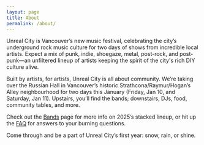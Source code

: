```yaml
---
layout: page
title: About
permalink: /about/
---
```


Unreal City is Vancouver’s new music festival, celebrating the city’s underground rock music culture for two days of shows from incredible local artists. Expect a mix of punk, indie, shoegaze, metal, post-rock, and post-punk—an unfiltered lineup of artists keeping the spirit of the city's rich DIY culture alive.

Built by artists, for artists, Unreal City is all about community. We’re taking over the Russian Hall in Vancouver’s historic Strathcona/Raymur/Hogan’s Alley neighbourhood for two days this January (Friday, Jan 10, and Saturday, Jan 11). Upstairs, you’ll find the bands; downstairs, DJs, food, community tables, and more.

Check out the <a href="/bands">Bands</a> page for more info on 2025’s stacked lineup, or hit up the <a href="/faq">FAQ</a> for answers to your burning questions.

Come through and be a part of Unreal City’s first year: snow, rain, or shine.


